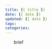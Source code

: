 ```yaml
---
title: {{ title }}
date: {{ date }}
updated: {{ date }}
tags:
categories:
---
```


&emsp;&emsp;brief

<!-- more -->
